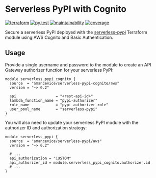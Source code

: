 # Serverless PyPI with Cognito

[![terraform](https://img.shields.io/github/v/tag/amancevice/terraform-aws-serverless-pypi-cognito?color=62f&label=version&logo=terraform&style=flat-square)](https://registry.terraform.io/modules/amancevice/serverless-pypi/aws)
[![py.test](https://img.shields.io/github/workflow/status/amancevice/terraform-aws-serverless-pypi-cognito/py.test?logo=github&style=flat-square)](https://github.com/amancevice/terraform-aws-serverless-pypi-cognito/actions)
[![maintainability](https://img.shields.io/codeclimate/maintainability/amancevice/terraform-aws-serverless-pypi-cognito?logo=code-climate&style=flat-square)](https://codeclimate.com/github/amancevice/terraform-aws-serverless-pypi-cognito/maintainability)
[![coverage](https://img.shields.io/codeclimate/coverage/amancevice/terraform-aws-serverless-pypi-cognito?logo=code-climate&style=flat-square)](https://codeclimate.com/github/amancevice/terraform-aws-serverless-pypi-cognito/test_coverage)

Secure a serverless PyPI deployed with the [serverless-pypi](https://github.com/amancevice/terraform-aws-serverless-pypi-cognito) Terraform module using AWS Cognito and Basic Authentication.

## Usage

Provide a single username and password to the module to create an API Gateway authorizer function for your serverless PyPI:

```hcl
module serverless_pypi_cognito {
  source  = "amancevice/serverless-pypi-cognito/aws"
  version = "~> 0.2"

  api                  = "<rest-api-id>"
  lambda_function_name = "pypi-authorizer"
  role_name            = "pypi-authorizer-role"
  user_pool_name       = "serverless-pypi"
}
```

You will also need to update your serverless PyPI module with the authorizer ID and authorization strategy:

```hcl
module serverless_pypi {
  source  = "amancevice/serverless-pypi/aws"
  version = "~> 0.2"

  # ...
  api_authorization = "CUSTOM"
  api_authorizer_id = module.serverless_pypi_cognito.authorizer.id
  # ...
}
```
